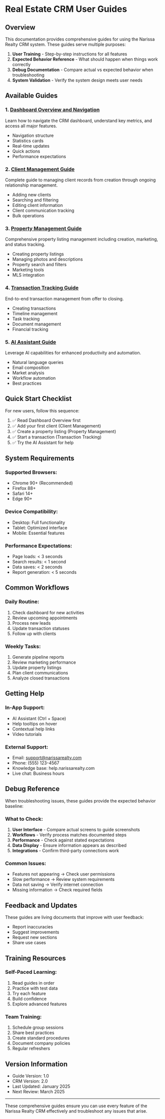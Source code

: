 # Real Estate CRM User Guides

## Overview
This documentation provides comprehensive guides for using the Narissa Realty CRM system. These guides serve multiple purposes:

1. **User Training** - Step-by-step instructions for all features
2. **Expected Behavior Reference** - What should happen when things work correctly
3. **Debug Documentation** - Compare actual vs expected behavior when troubleshooting
4. **System Validation** - Verify the system design meets user needs

## Available Guides

### 1. [Dashboard Overview and Navigation](01_dashboard_overview.md)
Learn how to navigate the CRM dashboard, understand key metrics, and access all major features.
- Navigation structure
- Statistics cards
- Real-time updates
- Quick actions
- Performance expectations

### 2. [Client Management Guide](02_client_management.md)
Complete guide to managing client records from creation through ongoing relationship management.
- Adding new clients
- Searching and filtering
- Editing client information
- Client communication tracking
- Bulk operations

### 3. [Property Management Guide](03_property_management.md)
Comprehensive property listing management including creation, marketing, and status tracking.
- Creating property listings
- Managing photos and descriptions
- Property search and filters
- Marketing tools
- MLS integration

### 4. [Transaction Tracking Guide](04_transaction_tracking.md)
End-to-end transaction management from offer to closing.
- Creating transactions
- Timeline management
- Task tracking
- Document management
- Financial tracking

### 5. [AI Assistant Guide](05_ai_assistant_guide.md)
Leverage AI capabilities for enhanced productivity and automation.
- Natural language queries
- Email composition
- Market analysis
- Workflow automation
- Best practices

## Quick Start Checklist

For new users, follow this sequence:
1. ✅ Read Dashboard Overview first
2. ✅ Add your first client (Client Management)
3. ✅ Create a property listing (Property Management)
4. ✅ Start a transaction (Transaction Tracking)
5. ✅ Try the AI Assistant for help

## System Requirements

### Supported Browsers:
- Chrome 90+ (Recommended)
- Firefox 88+
- Safari 14+
- Edge 90+

### Device Compatibility:
- Desktop: Full functionality
- Tablet: Optimized interface
- Mobile: Essential features

### Performance Expectations:
- Page loads: < 3 seconds
- Search results: < 1 second
- Data saves: < 2 seconds
- Report generation: < 5 seconds

## Common Workflows

### Daily Routine:
1. Check dashboard for new activities
2. Review upcoming appointments
3. Process new leads
4. Update transaction statuses
5. Follow up with clients

### Weekly Tasks:
1. Generate pipeline reports
2. Review marketing performance
3. Update property listings
4. Plan client communications
5. Analyze closed transactions

## Getting Help

### In-App Support:
- AI Assistant (Ctrl + Space)
- Help tooltips on hover
- Contextual help links
- Video tutorials

### External Support:
- Email: support@narissarealty.com
- Phone: (555) 123-4567
- Knowledge base: help.narissarealty.com
- Live chat: Business hours

## Debug Reference

When troubleshooting issues, these guides provide the expected behavior baseline:

### What to Check:
1. **User Interface** - Compare actual screens to guide screenshots
2. **Workflows** - Verify process matches documented steps
3. **Performance** - Check against stated expectations
4. **Data Display** - Ensure information appears as described
5. **Integrations** - Confirm third-party connections work

### Common Issues:
- Features not appearing → Check user permissions
- Slow performance → Review system requirements
- Data not saving → Verify internet connection
- Missing information → Check required fields

## Feedback and Updates

These guides are living documents that improve with user feedback:
- Report inaccuracies
- Suggest improvements
- Request new sections
- Share use cases

## Training Resources

### Self-Paced Learning:
1. Read guides in order
2. Practice with test data
3. Try each feature
4. Build confidence
5. Explore advanced features

### Team Training:
1. Schedule group sessions
2. Share best practices
3. Create standard procedures
4. Document company policies
5. Regular refreshers

## Version Information
- Guide Version: 1.0
- CRM Version: 2.0
- Last Updated: January 2025
- Next Review: March 2025

---

These comprehensive guides ensure you can use every feature of the Narissa Realty CRM effectively and troubleshoot any issues that arise.